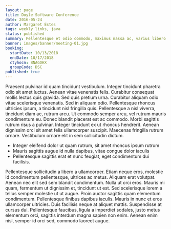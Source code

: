 ```yaml
---
layout: page
title: Doyle Software Conference
date: 2016-05-24
author: Margaret Estes
tags: weekly links, java
status: published
summary: Pellentesque et odio commodo, maximus massa ac, varius libero.
banner: images/banner/meeting-01.jpg
booking:
  startDate: 10/13/2018
  endDate: 10/17/2018
  ctyhocn: BNAGDHX
  groupCode: DSC
published: true
---
```

Praesent pulvinar id quam tincidunt vestibulum. Integer tincidunt pharetra odio sit amet luctus. Aenean vitae venenatis felis. Curabitur consequat mollis lectus quis gravida. Sed quis pretium urna. Curabitur aliquam odio vitae scelerisque venenatis. Sed in aliquam odio. Pellentesque rhoncus ultricies ipsum, a tincidunt nisl fringilla quis. Pellentesque a nisl viverra, tincidunt diam ac, rutrum arcu. Ut commodo semper arcu, vel rutrum mauris condimentum eu. Donec blandit placerat est ac commodo. Morbi sagittis rutrum risus a pulvinar. Integer tincidunt ex ut rhoncus hendrerit. Aenean dignissim orci sit amet felis ullamcorper suscipit. Maecenas fringilla rutrum ornare. Vestibulum ornare elit in sem sollicitudin dictum.

* Integer eleifend dolor ut quam rutrum, sit amet rhoncus ipsum rutrum
* Mauris sagittis augue id nulla dapibus, vitae congue dolor iaculis
* Pellentesque sagittis erat et nunc feugiat, eget condimentum dui facilisis.

Pellentesque sollicitudin a libero a ullamcorper. Etiam neque eros, molestie id condimentum pellentesque, ultrices ac metus. Aliquam erat volutpat. Aenean nec elit sed sem blandit condimentum. Nulla ut orci eros. Mauris mi quam, fermentum ut dignissim et, tincidunt ut est. Sed scelerisque lorem a tellus semper molestie ut ut augue. Proin auctor sagittis quam elementum condimentum. Pellentesque finibus dapibus iaculis. Mauris in nunc et eros ullamcorper ultricies. Duis facilisis neque at aliquet mattis. Suspendisse at cursus dui. Pellentesque faucibus, ligula a imperdiet sodales, justo metus elementum orci, sagittis interdum magna sapien non enim. Aenean enim nisl, semper id orci sed, commodo laoreet augue.
